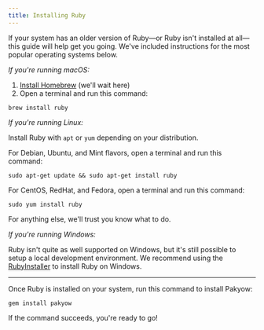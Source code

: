 ```yaml
---
title: Installing Ruby
---
```


If your system has an older version of Ruby—or Ruby isn't installed at all—this guide will help get you going. We've included instructions for the most popular operating systems below.

*If you're running macOS:*

1. [Install Homebrew](https://brew.sh/) (we'll wait here)
2. Open a terminal and run this command:

```
brew install ruby
```

*If you're running Linux:*

Install Ruby with `apt` or `yum` depending on your distribution.

For Debian, Ubuntu, and Mint flavors, open a terminal and run this command:

```
sudo apt-get update && sudo apt-get install ruby
```

For CentOS, RedHat, and Fedora, open a terminal and run this command:

```
sudo yum install ruby
```

For anything else, we'll trust you know what to do.

*If you're running Windows:*

Ruby isn't quite as well supported on Windows, but it's still possible to setup a local development environment. We recommend using the [RubyInstaller](https://rubyinstaller.org/) to install Ruby on Windows.

---

Once Ruby is installed on your system, run this command to install Pakyow:

```
gem install pakyow
```

If the command succeeds, you're ready to go!
